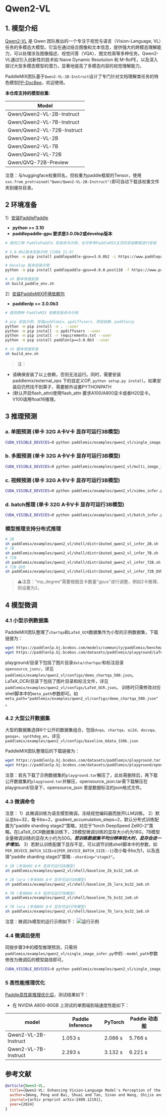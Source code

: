 # Qwen2-VL

## 1. 模型介绍

[Qwen2-VL](https://qwenlm.github.io/blog/qwen2-vl/) 是 Qwen 团队推出的一个专注于视觉与语言（Vision-Language, VL）任务的多模态大模型。它旨在通过结合图像和文本信息，提供强大的跨模态理解能力，可以处理涉及图像描述、视觉问答（VQA）、图文检索等多种任务。Qwen2-VL通过引入创新性的技术如 Naive Dynamic Resolution 和 M-RoPE，以及深入探讨大型多模态模型的潜力，显著地提高了多模态内容的视觉理解能力。

PaddleMIX团队基于`Qwen2-VL-2B-Instruct`设计了专门针对文档理解类任务的特色模型[PP-DocBee](../ppdocbee/)，欢迎使用。


**本仓库支持的模型权重:**

| Model              |
|--------------------|
| Qwen/Qwen2-VL-2B-Instruct  |
| Qwen/Qwen2-VL-7B-Instruct  |
| Qwen/Qwen2-VL-72B-Instruct  |
| Qwen/Qwen2-VL-2B  |
| Qwen/Qwen2-VL-7B  |
| Qwen/Qwen2-VL-72B  |
| Qwen/QVQ-72B-Preview  |

注意：与huggingface权重同名，但权重为paddle框架的Tensor，使用`xxx.from_pretrained("Qwen/Qwen2-VL-2B-Instruct")`即可自动下载该权重文件夹到缓存目录。


## 2 环境准备
1）[安装PaddlePaddle](https://github.com/PaddlePaddle/PaddleMIX?tab=readme-ov-file#3-%EF%B8%8F%E5%AE%89%E8%A3%85paddlepaddle)
- **python >= 3.10**
- **paddlepaddle-gpu 要求是3.0.0b2或develop版本**
```bash
# 提供三种 PaddlePaddle 安装命令示例，也可参考PaddleMIX主页的安装教程进行安装

# 3.0.0b2版本安装示例 (CUDA 11.8)
python -m pip install paddlepaddle-gpu==3.0.0b2 -i https://www.paddlepaddle.org.cn/packages/stable/cu118/

# Develop 版本安装示例
python -m pip install paddlepaddle-gpu==0.0.0.post118 -f https://www.paddlepaddle.org.cn/whl/linux/gpu/develop.html

# sh 脚本快速安装
sh build_paddle_env.sh
```

2）[安装PaddleMIX环境依赖包](https://github.com/PaddlePaddle/PaddleMIX?tab=readme-ov-file#3-%EF%B8%8F%E5%AE%89%E8%A3%85paddlepaddle)
- **paddlenlp >= 3.0.0b3**

```bash
# 提供两种 PaddleMIX 依赖安装命令示例

# pip 安装示例，安装paddlemix、ppdiffusers、项目依赖、paddlenlp
python -m pip install -e . --user
python -m pip install -e ppdiffusers --user
python -m pip install -r requirements.txt --user
python -m pip install paddlenlp==3.0.0b3 --user

# sh 脚本快速安装
sh build_env.sh
```

> 注：
* 请确保安装了以上依赖，否则无法运行。同时，需要安装 paddlemix/external_ops 下的自定义OP, `python setup.py install`。如果安装后仍然找不到算子，需要额外设置PYTHONPATH
* (默认开启flash_attn)使用flash_attn 要求A100/A800显卡或者H20显卡。V100请用float16推理。

## 3 推理预测

### a. 单图预测 (单卡 32G A卡V卡 显存可运行3B模型)
```bash
CUDA_VISIBLE_DEVICES=0 python paddlemix/examples/qwen2_vl/single_image_infer.py
```

### b. 多图预测 (单卡 32G A卡V卡 显存可运行3B模型)
```bash
CUDA_VISIBLE_DEVICES=0 python paddlemix/examples/qwen2_vl/multi_image_infer.py
```

### c. 视频预测 (单卡 32G A卡V卡 显存可运行3B模型)
```bash
CUDA_VISIBLE_DEVICES=0 python paddlemix/examples/qwen2_vl/video_infer.py
```

### d. batch推理 (单卡 32G A卡V卡 显存可运行3B模型)
```bash
CUDA_VISIBLE_DEVICES=0 python paddlemix/examples/qwen2_vl/batch_infer.py
```
### 模型推理支持分布式推理

```bash
# 2B
sh paddlemix/examples/qwen2_vl/shell/distributed_qwen2_vl_infer_2B.sh
# 7B
sh paddlemix/examples/qwen2_vl/shell/distributed_qwen2_vl_infer_7B.sh
# 72B
sh paddlemix/examples/qwen2_vl/shell/distributed_qwen2_vl_infer_72B.sh
# 72B QVQ
sh paddlemix/examples/qwen2_vl/shell/distributed_qwen2_vl_infer_72B_QVQ.sh
```
> ⚠️注意："mp_degree"需要根据显卡数量"gpus"进行调整，例如2卡推理，则设置为2。

## 4 模型微调

### 4.1 小型示例数据集

PaddleMIX团队整理了`chartqa`和`LaTeX_OCR`数据集作为小型的示例数据集，下载链接为：

```bash
wget https://paddlenlp.bj.bcebos.com/models/community/paddlemix/benchmark/playground.tar # 1.0G
wget https://paddlenlp.bj.bcebos.com/datasets/paddlemix/playground/LaTeX_OCR.tar # 1.7G
```
playground/目录下包括了图片目录`data/chartqa/`和标注目录`opensource_json/`，详见`paddlemix/examples/qwen2_vl/configs/demo_chartqa_500.json`。
LaTeX_OCR/目录下包括了图片目录和标注文件，详见`paddlemix/examples/qwen2_vl/configs/LaTeX_OCR.json`。
训练时只需修改对应shell脚本中的`meta_path`参数即可。如`meta_path="paddlemix/examples/qwen2_vl/configs/demo_chartqa_500.json"`。


### 4.2 大型公开数据集

大型的数据集选择6个公开的数据集组合，包括`dvqa`、`chartqa`、`ai2d`、`docvqa`、`geoqa+`、`synthdog_en`，详见`paddlemix/examples/qwen2_vl/configs/baseline_6data_330k.json`

PaddleMIX团队整理后的下载链接为：
```bash
wget https://paddlenlp.bj.bcebos.com/datasets/paddlemix/playground.tar # 50G
wget https://paddlenlp.bj.bcebos.com/datasets/paddlemix/playground/opensource_json.tar
```

注意：若先下载了示例数据集的`playground.tar`解压了，此处需删除后，再下载公开数据集的`playground.tar`并解压，opensource_json.tar需下载解压在playground/目录下，opensource_json 里是数据标注的json格式文件。

### 4.3 微调命令

注意：
1）此微调训练为语言模型微调，冻结视觉编码器而放开LLM训练。
2）默认总bs=32，每卡bs=2，gradient_accumulation_steps=2，默认分布式训练配置为"paddle sharding stage2"策略，对应于“torch DeepSpeed ZeRO-2"策略。在LaTeX_OCR数据集训练下，2B模型微调训练的显存大小约为18G，7B模型全量微调训练的显存大小约为50G。***若训练数据集平均分辨率较大时，显存会进一步增加。***
3）若默认训练配置下显存不足，可以调节训练shell脚本中的参数，如```PER_DEVICE_BATCH_SIZE=${PER_DEVICE_BATCH_SIZE:-1}```改小每卡bs为1，以及选择"paddle sharding stage3"策略```--sharding="stage3"```。

```bash
# 2B (多张40G A卡 显存可运行2B模型)
sh paddlemix/examples/qwen2_vl/shell/baseline_2b_bs32_1e8.sh

# 2B lora (多张40G A卡 显存可运行2B模型)
sh paddlemix/examples/qwen2_vl/shell/baseline_2b_lora_bs32_1e8.sh

# 7B (多张80G A卡 显存可运行7B模型)
sh paddlemix/examples/qwen2_vl/shell/baseline_7b_bs32_1e8.sh

# 7B lora (多张80G A卡 显存可运行7B模型)
sh paddlemix/examples/qwen2_vl/shell/baseline_7b_lora_bs32_1e8.sh
```

注意：微调2b模型的运行示例如下：
![运行示例](../../demo_images/qwen2-vl-2b-lora-ft.png)


### 4.4 微调后使用

同按步骤3中的模型推理预测，只需将`paddlemix/examples/qwen2_vl/single_image_infer.py`中的`--model_path`参数修改为微调后的模型路径即可。

```bash
CUDA_VISIBLE_DEVICES=0 python paddlemix/examples/qwen2_vl/single_image_infer.py
```

### 5 高性能推理优化

[Paddle高性能推理优化后](../../../deploy/qwen2_vl/)，测试结果如下：

- 在 NVIDIA A800-80GB 上测试的单图端到端速度性能如下：

| model                  | Paddle Inference|    PyTorch   | Paddle 动态图 |
| ---------------------- | --------------- | ------------ | ------------ |
| Qwen2-VL-2B-Instruct   |      1.053 s     |     2.086 s   |   5.766 s   |
| Qwen2-VL-7B-Instruct   |      2.293 s     |     3.132 s   |   6.221 s   |



## 参考文献
```BibTeX
@article{Qwen2-VL,
  title={Qwen2-VL: Enhancing Vision-Language Model's Perception of the World at Any Resolution},
  author={Wang, Peng and Bai, Shuai and Tan, Sinan and Wang, Shijie and Fan, Zhihao and Bai, Jinze and Chen, Keqin and Liu, Xuejing and Wang, Jialin and Ge, Wenbin and Fan, Yang and Dang, Kai and Du, Mengfei and Ren, Xuancheng and Men, Rui and Liu, Dayiheng and Zhou, Chang and Zhou, Jingren and Lin, Junyang},
  journal={arXiv preprint arXiv:2409.12191},
  year={2024}
}
```
